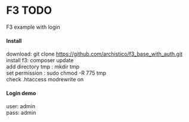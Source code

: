 # F3 TODO 
F3 example with login   

#### Install
download: git clone https://github.com/archistico/f3_base_with_auth.git  
install f3: composer update  
add directory tmp : mkdir tmp  
set permission : sudo chmod -R 775 tmp  
check .htaccess modrewrite on  

#### Login demo
user: admin  
pass: admin  

